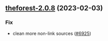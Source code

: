

## [theforest-2.0.8](https://github.com/truecharts/charts/compare/theforest-2.0.7...theforest-2.0.8) (2023-02-03)

### Fix

-  clean more non-link sources ([#6925](https://github.com/truecharts/charts/issues/6925))
  
  